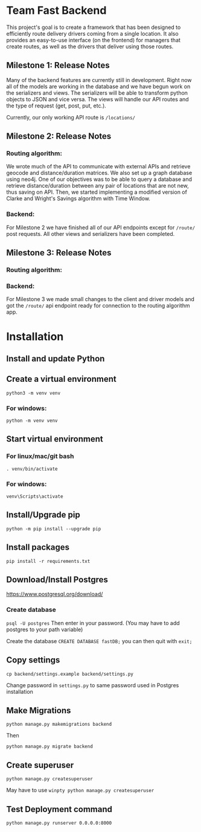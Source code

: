 # Team Fast Backend
This project's goal is to create a framework that has been designed to efficiently route delivery drivers coming from a single location. It also provides an easy-to-use interface (on the frontend) for managers that create routes, as well as the drivers that deliver using those routes. 

## Milestone 1: Release Notes
Many of the backend features are currently still in development. Right now all of the models are working in the database and we have begun work on the serializers and views. The serializers will be able to transform python objects to JSON and vice versa. The views will handle our API routes and the type of request (get, post, put, etc.).

Currently, our only working API route is `/locations/`

## Milestone 2: Release Notes

### Routing algorithm:
We wrote much of the API to communicate with external APIs and retrieve geocode and distance/duration matrices. We also set up a graph database using neo4j. One of our objectives was to be able to query a database and retrieve distance/duration between any pair of locations that are not new, thus saving on API. Then, we started implementing a modified version of Clarke and Wright's Savings algorithm with Time Window.

### Backend:
For Milestone 2 we have finished all of our API endpoints except for `/route/` post requests. All other views and serializers have been completed.

## Milestone 3: Release Notes

### Routing algorithm:

### Backend:
For Milestone 3 we made small changes to the client and driver models and got the `/route/` api endpoint ready for connection to the routing algorithm app.

# Installation
## Install and update Python

## Create a virtual environment
`python3 -m venv venv`

### For windows:
`python -m venv venv`

## Start virtual environment
### For linux/mac/git bash
`. venv/bin/activate`

### For windows:
`venv\Scripts\activate`

## Install/Upgrade pip
`python -m pip install --upgrade pip`

## Install packages
`pip install -r requirements.txt`

## Download/Install Postgres
https://www.postgresql.org/download/

### Create database
`psql -U postgres`
Then enter in your password. (You may have to add postgres to your path variable)

Create the database
`CREATE DATABASE fastDB;` you can then quit with `exit;`

## Copy settings
`cp backend/settings.example backend/settings.py`

Change password in `settings.py` to same password used in Postgres installation

## Make Migrations
`python manage.py makemigrations backend`

Then

`python manage.py migrate backend`

## Create superuser
`python manage.py createsuperuser`

May have to use `winpty python manage.py createsuperuser`


## Test Deployment command

`python manage.py runserver 0.0.0.0:8000`